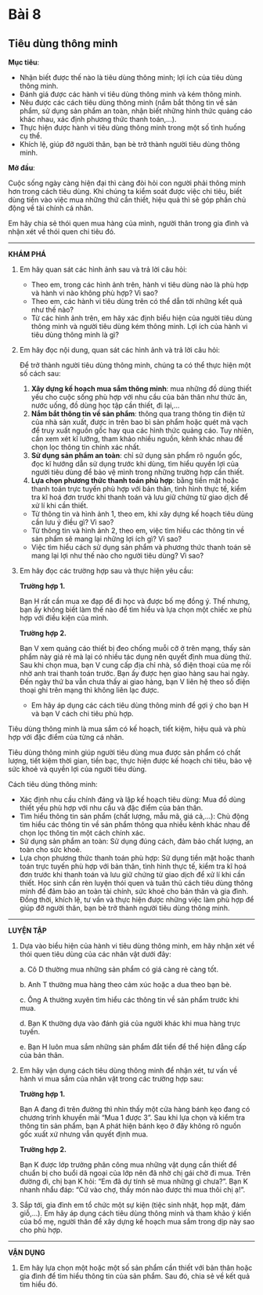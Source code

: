 # Bài 8
## Tiêu dùng thông minh

**Mục tiêu**:

*   Nhận biết được thế nào là tiêu dùng thông minh; lợi ích của tiêu dùng thông minh.
*   Đánh giá được các hành vi tiêu dùng thông minh và kém thông minh.
*   Nêu được các cách tiêu dùng thông minh (nắm bắt thông tin về sản phẩm, sử dụng sản phẩm an toàn, nhận biết những hình thức quảng cáo khác nhau, xác định phương thức thanh toán,...).
*   Thực hiện được hành vi tiêu dùng thông minh trong một số tình huống cụ thể.
*   Khích lệ, giúp đỡ người thân, bạn bè trở thành người tiêu dùng thông minh.

**Mở đầu**:

Cuộc sống ngày càng hiện đại thì càng đòi hỏi con người phải thông minh hơn trong cách tiêu dùng. Khi chúng ta kiểm soát được việc chi tiêu, biết dùng tiền vào việc mua những thứ cần thiết, hiệu quả thì sẽ góp phần chủ động về tài chính cá nhân.

Em hãy chia sẻ thói quen mua hàng của mình, người thân trong gia đình và nhận xét về thói quen chi tiêu đó.

---

**KHÁM PHÁ**

1. Em hãy quan sát các hình ảnh sau và trả lời câu hỏi:

    *   Theo em, trong các hình ảnh trên, hành vi tiêu dùng nào là phù hợp và hành vi nào không phù hợp? Vì sao?
    *   Theo em, các hành vi tiêu dùng trên có thể dẫn tới những kết quả như thế nào?
    *   Từ các hình ảnh trên, em hãy xác định biểu hiện của người tiêu dùng thông minh và người tiêu dùng kém thông minh. Lợi ích của hành vi tiêu dùng thông minh là gì?

2. Em hãy đọc nội dung, quan sát các hình ảnh và trả lời câu hỏi:

    Để trở thành người tiêu dùng thông minh, chúng ta có thể thực hiện một số cách sau:
    
    1.  **Xây dựng kế hoạch mua sắm thông minh**: mua những đồ dùng thiết yếu cho cuộc sống phù hợp với nhu cầu của bản thân như thức ăn, nước uống, đồ dùng học tập cần thiết, đi lại,...
    2.  **Nắm bắt thông tin về sản phẩm**: thông qua trang thông tin điện tử của nhà sản xuất, được in trên bao bì sản phẩm hoặc quét mã vạch để truy xuất nguồn gốc hay qua các hình thức quảng cáo. Tuy nhiên, cần xem xét kĩ lưỡng, tham khảo nhiều nguồn, kênh khác nhau để chọn lọc thông tin chính xác nhất.
    3.  **Sử dụng sản phẩm an toàn**: chỉ sử dụng sản phẩm rõ nguồn gốc, đọc kĩ hướng dẫn sử dụng trước khi dùng, tìm hiểu quyền lợi của người tiêu dùng để bảo vệ mình trong những trường hợp cần thiết.
    4.  **Lựa chọn phương thức thanh toán phù hợp**: bằng tiền mặt hoặc thanh toán trực tuyến phù hợp với bản thân, tình hình thực tế, kiểm tra kĩ hoá đơn trước khi thanh toán và lưu giữ chứng từ giao dịch để xử lí khi cần thiết.
    
    *   Từ thông tin và hình ảnh 1, theo em, khi xây dựng kế hoạch tiêu dùng cần lưu ý điều gì? Vì sao?
    *   Từ thông tin và hình ảnh 2, theo em, việc tìm hiểu các thông tin về sản phẩm sẽ mang lại những lợi ích gì? Vì sao?
    *   Việc tìm hiểu cách sử dụng sản phẩm và phương thức thanh toán sẽ mang lại lợi như thế nào cho người tiêu dùng? Vì sao?

3. Em hãy đọc các trường hợp sau và thực hiện yêu cầu:

    **Trường hợp 1.**
    
    Bạn H rất cần mua xe đạp để đi học và được bố mẹ đồng ý. Thế nhưng, bạn ấy không biết làm thế nào để tìm hiểu và lựa chọn một chiếc xe phù hợp với điều kiện của mình.
    
    **Trường hợp 2.**
    
    Bạn V xem quảng cáo thiết bị đeo chống muỗi cỡ ở trên mạng, thấy sản phẩm này giá rẻ mà lại có nhiều tác dụng nên quyết định mua dùng thử. Sau khi chọn mua, bạn V cung cấp địa chỉ nhà, số điện thoại của mẹ rồi nhờ anh trai thanh toán trước. Bạn ấy được hẹn giao hàng sau hai ngày. Đến ngày thứ ba vẫn chưa thấy ai giao hàng, bạn V liên hệ theo số điện thoại ghi trên mạng thì không liên lạc được.
    
    *   Em hãy áp dụng các cách tiêu dùng thông minh để gợi ý cho bạn H và bạn V cách chi tiêu phù hợp.
    
Tiêu dùng thông minh là mua sắm có kế hoạch, tiết kiệm, hiệu quả và phù hợp với đặc điểm của từng cá nhân.

Tiêu dùng thông minh giúp người tiêu dùng mua được sản phẩm có chất lượng, tiết kiệm thời gian, tiền bạc, thực hiện được kế hoạch chi tiêu, bảo vệ sức khoẻ và quyền lợi của người tiêu dùng.

Cách tiêu dùng thông minh:
*   Xác định nhu cầu chính đáng và lập kế hoạch tiêu dùng: Mua đồ dùng thiết yếu phù hợp với nhu cầu và đặc điểm của bản thân.
*   Tìm hiểu thông tin sản phẩm (chất lượng, mẫu mã, giá cả,...): Chủ động tìm hiểu các thông tin về sản phẩm thông qua nhiều kênh khác nhau để chọn lọc thông tin một cách chính xác.
*   Sử dụng sản phẩm an toàn: Sử dụng đúng cách, đảm bảo chất lượng, an toàn cho sức khoẻ.
*   Lựa chọn phương thức thanh toán phù hợp: Sử dụng tiền mặt hoặc thanh toán trực tuyến phù hợp với bản thân, tình hình thực tế, kiểm tra kĩ hoá đơn trước khi thanh toán và lưu giữ chứng từ giao dịch để xử lí khi cần thiết.
Học sinh cần rèn luyện thói quen và tuân thủ cách tiêu dùng thông minh để đảm bảo an toàn tài chính, sức khoẻ cho bản thân và gia đình. Đồng thời, khích lệ, tư vấn và thực hiện được những việc làm phù hợp để giúp đỡ người thân, bạn bè trở thành người tiêu dùng thông minh.

---

**LUYỆN TẬP**

1. Dựa vào biểu hiện của hành vi tiêu dùng thông minh, em hãy nhận xét về thói quen tiêu dùng của các nhân vật dưới đây:

    a. Cô D thường mua những sản phẩm có giá càng rẻ càng tốt.
    
    b. Anh T thường mua hàng theo cảm xúc hoặc a dua theo bạn bè.
    
    c. Ông A thường xuyên tìm hiểu các thông tin về sản phẩm trước khi mua.
    
    d. Bạn K thường dựa vào đánh giá của người khác khi mua hàng trực tuyến.
    
    e. Bạn H luôn mua sắm những sản phẩm đắt tiền để thể hiện đẳng cấp của bản thân.

2. Em hãy vận dụng cách tiêu dùng thông minh để nhận xét, tư vấn về hành vi mua sắm của nhân vật trong các trường hợp sau:

    **Trường hợp 1.**
    
    Bạn A đang đi trên đường thì nhìn thấy một cửa hàng bánh kẹo đang có chương trình khuyến mãi “Mua 1 được 3”. Sau khi lựa chọn và kiểm tra thông tin sản phẩm, bạn A phát hiện bánh kẹo ở đây không rõ nguồn gốc xuất xứ nhưng vẫn quyết định mua.
    
    **Trường hợp 2.**
    
    Bạn K được lớp trưởng phân công mua những vật dụng cần thiết để chuẩn bị cho buổi dã ngoại của lớp nên đã nhờ chị gái chờ đi mua. Trên đường đi, chị bạn K hỏi: “Em đã dự tính sẽ mua những gì chưa?”. Bạn K nhanh nhẩu đáp: “Cứ vào chợ, thấy món nào được thì mua thôi chị ạ!”.

3. Sắp tới, gia đình em tổ chức một sự kiện (tiệc sinh nhật, họp mặt, đám giỗ,...). Em hãy áp dụng cách tiêu dùng thông minh và tham khảo ý kiến của bố mẹ, người thân để xây dựng kế hoạch mua sắm trong dịp này sao cho phù hợp.

---

**VẬN DỤNG**

1. Em hãy lựa chọn một hoặc một số sản phẩm cần thiết với bản thân hoặc gia đình để tìm hiểu thông tin của sản phẩm. Sau đó, chia sẻ về kết quả tìm hiểu đó.
